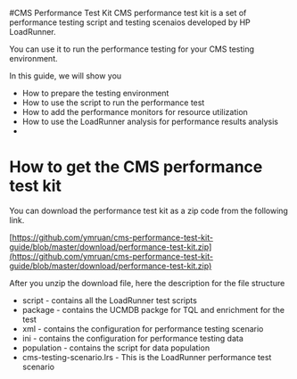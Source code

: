 #CMS Performance Test Kit
CMS performance test kit is a set of performance testing script and testing scenaios developed by HP LoadRunner.

You can use it to run the performance testing for your CMS testing environment.

In this guide, we will show you

* How to prepare the testing environment
* How to use the script to run the performance test
* How to add the performance monitors for resource utilization
* How to use the LoadRunner analysis for performance results analysis
*

# How to get the CMS performance test kit
You can download the performance test kit as a zip code from the following link.

[https://github.com/ymruan/cms-performance-test-kit-guide/blob/master/download/performance-test-kit.zip](https://github.com/ymruan/cms-performance-test-kit-guide/blob/master/download/performance-test-kit.zip)


After you unzip the download file, here the description for the file structure
* script - contains all the LoadRunner test scripts
* package - contains the UCMDB packge for TQL and enrichment for the test
* xml - contains the configuration for performance testing scenario
* ini - contains the configuration for performance testing data
* population - contains the script for data population
* cms-testing-scenario.lrs - This is the LoadRunner performance test scenario




